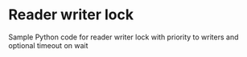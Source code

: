 # Reader writer lock
Sample Python code for reader writer lock with priority to writers and optional timeout on wait
